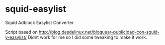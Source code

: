 # squid-easylist
Squid Adblock Easylist Converter

Script based on http://blog.desdelinux.net/bloquear-publicidad-con-squid-y-easylist/
Didnt work for me so I did some tweaking to make it work.
